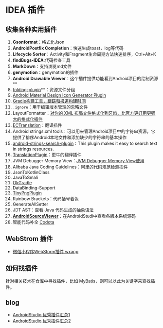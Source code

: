 # IDEA 插件

## 收集各种实用插件

1. **Gsonformat**：格式化Json
2. **AndroidPostfix Completion**：快速生成toast，log等代码
3. **Lifecycle Sorter**：Activity和Fragment生命周期方法快速排序，Ctrl+Alt+K
4. **findBugs-IDEA**:代码检查工具
5. **MarkDown**：支持浏览md文件
6. **genymotion**：genymotion的插件
7. **Android Drawable Viewer**：这个插件提供功能看到Android项目的绘制资源**
8. [folding-plugin](https://github.com/dmytrodanylyk/folding-plugin)**：资源文件分组
9. [Android Material Design Icon Generator Plugin](https://github.com/konifar/android-material-design-icon-generator-plugin)
10. [Gradle构建工具，跟踪和报道构建时间](https://github.com/passy/build-time-tracker-plugin)
11. `.ignore`：用于编辑版本管理的忽略文件
12. LayoutFormatter：[对你的 XML 布局文件格式化到牙齿，比官方更好用更强大的格式化插件](https://github.com/drakeet/LayoutFormatter)
13. [ECTranslation](https://github.com/Skykai521/ECTranslation)：翻译插件
14. Android strings.xml tools：可以用来管理Android项目中的字符串资源。它提供了排序Android本地文件和添加缺少的字符串的基本操作
15. [android-strings-search-plugin](https://github.com/konifar/android-strings-search-plugin)：This plugin makes it easy to search text in strings resources.
16. [TranslationPlugin](https://github.com/YiiGuxing/TranslationPlugin)：更牛的翻译插件
17. JVM Debugger Memory View：[JVM Debugger Memory View使用](https://zhuanlan.zhihu.com/p/25110433?utm_source=qq&utm_medium=social)
18. Alibaba Java Coding Guidelines：阿里的代码规范检测插件
19. JsonToKotlinClass
20. JavaToSmali
21. [OkGradle](https://plugins.jetbrains.com/plugin/10102-ok-gradle-)
22. DataBinding-Support
23. [TinyPngPlugin](https://github.com/lsjwzh/TinyPngPlugin)
24. Rainbow Brackets：代码括号着色
25. GenerateAllSetter
26. JDT AST：查看 Java 代码生成的抽象语法
27. **[AndroidSourceViewer](https://github.com/pengwei1024/AndroidSourceViewer)**：在AndroidStudi中查看各版本系统源码
28. 智能代码补全 [Codota](https://www.codota.com/)

## WebStrom 插件

- [微信小程序WebStorm插件 wxapp](https://www.jianshu.com/p/a436b4f9e4ed)

## 如何找插件

针对相关技术在仓库中寻找插件，比如 MyBatis，则可以以此为关键字来查找插件。

## blog

- [AndroidStudio 优秀插件汇总1](https://github.com/dreamlivemeng/androidstudio-plugins)
- [AndroidStudio 优秀插件汇总2](https://ydmmocoo.github.io/2016/06/28/Android-Studio%E6%8F%92%E4%BB%B6%E6%95%B4%E7%90%86/)
